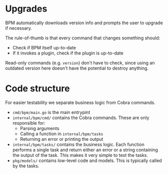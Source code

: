 
# Upgrades

BPM automatically downloads version info and prompts the user to upgrade if necessary.

The rule-of-thumb is that every command that changes something should:

- Check if BPM itself up-to-date
- If it invokes a plugin, check if the plugin is up-to-date

Read-only commands (e.g. `version`) don't have to check, since using an outdated version here doesn't have the potential to destroy anything.

# Code structure

For easier testability we separate business logic from Cobra commands.

- `cmd/bpm/main.go` is the main entrypint
- `internal/bpm/cmd/` contains the Cobra commands. These are only responsible for:
	- Parsing arguments
	- Calling a function in `internal/bpm/tasks`
	- Returning an error or printing the output
- `internal/bpm/tasks/` contains the business logic. Each function performs a single task and return either an error or a string containing the output of the task. This makes it very simple to test the tasks.
- `pkg/models/` contains low-level code and models. This is typically called by the tasks.
